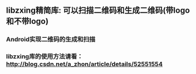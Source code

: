 ## libzxing精简库: 可以扫描二维码和生成二维码(带logo和不带logo)
### Android实现二维码的生成和扫描
### libzxing库的使用方法请看：http://blog.csdn.net/a_zhon/article/details/52551554
